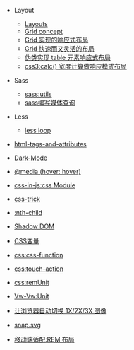 - Layout
  - [Layouts](/CSS/Layouts.md)
  - [Grid concept](CSS/grid.md)
  - [Grid 实现的响应式布局](CSS/use-grid-response.md)
  - [Grid 快速而又灵活的布局](CSS/grid-layout.md)
  - [伪类实现 table 元素响应式布局](CSS/css-custom-data.md)
  - [css3:calc() 宽度计算做响应模式布局](CSS/css-calc.md)

- Sass
  - [sass:utils](CSS/sass-utils.md)
  - [sass编写媒体查询](CSS/sass-media-queries.md)

- Less
  - [less loop](CSS/less-for-loop.md)

- [html-tags-and-attributes](CSS/html-tags-and-attributes.md)
- [Dark-Mode](CSS/dark-mode.md)
- [@media (hover: hover)](CSS/@media-hover.md)
- [css-in-js:css Module](CSS/css-Module.md)
- [css-trick](CSS/css-trick.md)
- [:nth-child](CSS/nth-child.md)
- [Shadow DOM](CSS/Shadow-DOM.md)
- [CSS变量](CSS/variable-css.md)
- [css:css-function](CSS/calc-notation.md)
- [css:touch-action](CSS/touch-action.md)
- [css:remUnit](CSS/remUnit.md)
- [Vw-Vw:Unit](CSS/vhvw.md)
- [让浏览器自动切换 1X/2X/3X 图像](CSS/css-device-pixel-ratio.md)
- [snap.svg](CSS/snap.md)
- [移动端适配:REM 布局](CSS/use-rem-adaptate-mobile.md)